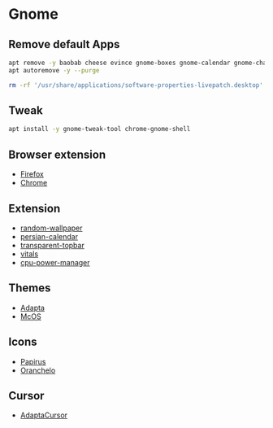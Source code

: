 # Gnome

## Remove default Apps

```bash
apt remove -y baobab cheese evince gnome-boxes gnome-calendar gnome-characters gnome-clocks gnome-color-manager gnome-contacts gnome-logs gnome-maps gnome-photos gnome-power-manager gnome-screenshot gnome-startup-applications gnome-weather info mpv rhythmbox seahorse simple-scan yelp aisleriot gnome-mahjongg gnome-mines gnome-sudoku libreoffice*
apt autoremove -y --purge
```

```bash
rm -rf '/usr/share/applications/software-properties-livepatch.desktop'
```

## Tweak

```bash
apt install -y gnome-tweak-tool chrome-gnome-shell
```

## Browser extension

- [Firefox](https://addons.mozilla.org/en-US/firefox/addon/gnome-shell-integration/)
- [Chrome](https://chrome.google.com/webstore/detail/gnome-shell-integration/gphhapmejobijbbhgpjhcjognlahblep?hl=en)

## Extension

- [random-wallpaper](https://extensions.gnome.org/extension/1040/random-wallpaper/)
- [persian-calendar](https://extensions.gnome.org/extension/240/persian-calendar/)
- [transparent-topbar](https://extensions.gnome.org/extension/1765/transparent-topbar/)
- [vitals](https://extensions.gnome.org/extension/1460/vitals/)
- [cpu-power-manager](https://extensions.gnome.org/extension/945/cpu-power-manager/)

## Themes

- [Adapta](https://www.pling.com/p/1190851/)
- [McOS](https://www.pling.com/p/1241688/)

## Icons

- [Papirus](https://www.pling.com/p/1166289/)
- [Oranchelo](https://github.com/OrancheloTeam/oranchelo-icon-theme)

## Cursor

- [AdaptaCursor](https://github.com/mustafaozhan/Breeze-Adapta-Cursor)
